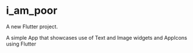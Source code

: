 # i_am_poor

A new Flutter project.

A simple App that showcases use of Text and Image widgets and AppIcons using Flutter
